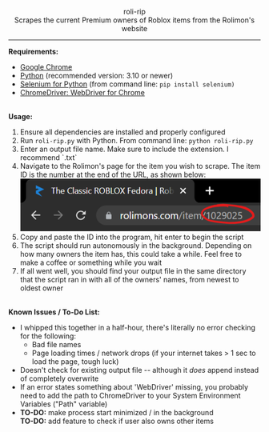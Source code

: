 <p align="center">roli-rip<br>Scrapes the current Premium owners of Roblox items from the Rolimon's website<hr></p>
<p align="left"><b>Requirements:</b><br><ul><li><a href="https://www.google.com/chrome/">Google Chrome</a></li><li><a href="https://www.python.org/downloads/">Python</a> (recommended version: 3.10 or newer)</li><li><a href="https://pypi.org/project/selenium/">Selenium for Python</a> (from command line: <code>pip install selenium)</code></li><li><a href="https://chromedriver.chromium.org/downloads">ChromeDriver: WebDriver for Chrome</a></li></ul></p>
<br>
<b>Usage:</b><br>
<ol><li>Ensure all dependencies are installed and properly configured</li><li>Run <code>roli-rip.py</code> with Python. From command line: <code>python roli-rip.py</code></li><li>Enter an output file name. Make sure to include the extension. I recommend `.txt`</li><li>Navigate to the Rolimon's page for the item you wish to scrape. The item ID is the number at the end of the URL, as shown below:</li><img src="_assets/usage001.png"><li>Copy and paste the ID into the program, hit enter to begin the script</li><li>The script should run autonomously in the background. Depending on how many owners the item has, this could take a while. Feel free to make a coffee or something while you wait</li><li>If all went well, you should find your output file in the same directory that the script ran in with all of the owners' names, from newest to oldest owner</li></ol>
<br>
<b>Known Issues / To-Do List:</b>
<ul><li>I whipped this together in a half-hour, there's literally no error checking for the following:<ul><li>Bad file names</li><li>Page loading times / network drops (if your internet takes > 1 sec to load the page, tough luck)</li></ul><li>Doesn't check for existing output file -- although it <i>does</i> append instead of completely overwrite</li><li>If an error states something about 'WebDriver' missing, you probably need to add the path to ChromeDriver to your System Environment Variables ("Path" variable)</li><li><b>TO-DO:</b> make process start minimized / in the background</li><b>TO-DO:</b> add feature to check if user also owns other items</li></ul></p>

